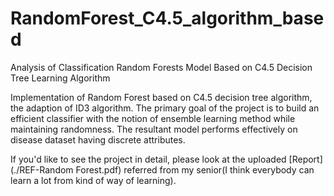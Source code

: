 # RandomForest_C4.5_algorithm_based
Analysis of Classification Random Forests Model Based on C4.5 Decision Tree Learning Algorithm

Implementation of Random Forest based on C4.5 decision tree algorithm,
the adaption of ID3 algorithm. The primary goal of the project is to
build an efficient classifier with the notion of ensemble learning
method while maintaining randomness. The resultant model performs
effectively on disease dataset having discrete attributes.

If you'd like to see the project in detail, please look at the uploaded [Report](./REF-Random Forest.pdf) referred from my senior(I think everybody can learn a lot from kind of way of learning).
